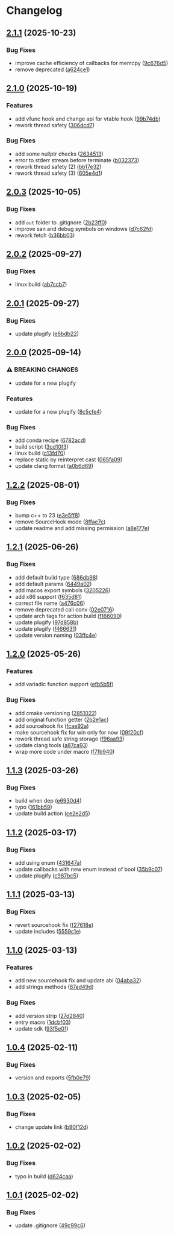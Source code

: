 # Changelog

## [2.1.1](https://github.com/untrustedmodders/plugify-plugin-polyhook/compare/v2.1.0...v2.1.1) (2025-10-23)


### Bug Fixes

* improve cache efficiency of callbacks for memcpy ([9c676d5](https://github.com/untrustedmodders/plugify-plugin-polyhook/commit/9c676d5b741684105642417cd0c535f3be625a20))
* remove deprecated ([a624ce1](https://github.com/untrustedmodders/plugify-plugin-polyhook/commit/a624ce123dec6d31d08d4062f7689de4a57818cc))

## [2.1.0](https://github.com/untrustedmodders/plugify-plugin-polyhook/compare/v2.0.3...v2.1.0) (2025-10-19)


### Features

* add vfunc hook and change api for vtable hook ([99b74db](https://github.com/untrustedmodders/plugify-plugin-polyhook/commit/99b74db7eff76d46e925f914744a6ec2fbc16752))
* rework thread safety ([306dcd7](https://github.com/untrustedmodders/plugify-plugin-polyhook/commit/306dcd79278fd73bf7d53958abb25f76323deba3))


### Bug Fixes

* add some nullptr checks ([2634513](https://github.com/untrustedmodders/plugify-plugin-polyhook/commit/2634513464b174e29b32216677064b27cdb4ded6))
* error to stderr stream before terminate ([b032373](https://github.com/untrustedmodders/plugify-plugin-polyhook/commit/b0323735649c272d7b2a91c5f9b5be0a504ddfcb))
* rework thread safety (2) ([bb17e32](https://github.com/untrustedmodders/plugify-plugin-polyhook/commit/bb17e32b88fbc0db0505b31d56eca70832a0ab69))
* rework thread safety (3) ([605e4d1](https://github.com/untrustedmodders/plugify-plugin-polyhook/commit/605e4d103033332a34d5fd175ad23e2955f2195e))

## [2.0.3](https://github.com/untrustedmodders/plugify-plugin-polyhook/compare/v2.0.2...v2.0.3) (2025-10-05)


### Bug Fixes

* add `out` folder to .gitignore ([2b23ff0](https://github.com/untrustedmodders/plugify-plugin-polyhook/commit/2b23ff0077f65d057c3ee1c42a0f77a486e1dc94))
* improve san and debug symbols on windows ([d7c62fd](https://github.com/untrustedmodders/plugify-plugin-polyhook/commit/d7c62fdba0be824fe0aff743f47ee3fcb7b11687))
* rework fetch ([b36bb03](https://github.com/untrustedmodders/plugify-plugin-polyhook/commit/b36bb03bbced6fdf3cbb7ef82b882861ee3e25e5))

## [2.0.2](https://github.com/untrustedmodders/plugify-plugin-polyhook/compare/v2.0.1...v2.0.2) (2025-09-27)


### Bug Fixes

* linux build ([ab7ccb7](https://github.com/untrustedmodders/plugify-plugin-polyhook/commit/ab7ccb746925f62d2d085a912da7b47e0fb83a6d))

## [2.0.1](https://github.com/untrustedmodders/plugify-plugin-polyhook/compare/v2.0.0...v2.0.1) (2025-09-27)


### Bug Fixes

* update plugify ([e6bdb22](https://github.com/untrustedmodders/plugify-plugin-polyhook/commit/e6bdb22780277da76b7f0225ce82c0d3a36ecf30))

## [2.0.0](https://github.com/untrustedmodders/plugify-plugin-polyhook/compare/v1.2.2...v2.0.0) (2025-09-14)


### ⚠ BREAKING CHANGES

* update for a new plugify

### Features

* update for a new plugify ([8c5cfe4](https://github.com/untrustedmodders/plugify-plugin-polyhook/commit/8c5cfe4f95c38ea249ed6bd7a276e85e3becbc00))


### Bug Fixes

* add conda recipe ([6782acd](https://github.com/untrustedmodders/plugify-plugin-polyhook/commit/6782acd6f1be5aa7640ab7b4371517f2199579bd))
* build script ([3cd10f3](https://github.com/untrustedmodders/plugify-plugin-polyhook/commit/3cd10f3e7a8262383256dccfba69810009a535ba))
* linux build ([c13fd70](https://github.com/untrustedmodders/plugify-plugin-polyhook/commit/c13fd7095352671f35fa6ba4d1510c069b9f8fcb))
* replace static by reinterpret cast ([065fa09](https://github.com/untrustedmodders/plugify-plugin-polyhook/commit/065fa09f739217c7d4c16e8cc8d90bcb95a0eb39))
* update clang format ([a0b6d69](https://github.com/untrustedmodders/plugify-plugin-polyhook/commit/a0b6d697522df98ea6cba64f31a4aad20a9edfcf))

## [1.2.2](https://github.com/untrustedmodders/polyhook/compare/v1.2.1...v1.2.2) (2025-08-01)


### Bug Fixes

* bump c++ to 23 ([e3e5ff8](https://github.com/untrustedmodders/polyhook/commit/e3e5ff887e2384614668f8b5f6ea164f8fe83550))
* remove SourceHook mode ([8ffae7c](https://github.com/untrustedmodders/polyhook/commit/8ffae7cf2e9ddf923d9fa119b08299f214456252))
* update readme and add missing permission ([a8e177e](https://github.com/untrustedmodders/polyhook/commit/a8e177e8374dbd5a3c31612ecb83ec33b9e0e165))

## [1.2.1](https://github.com/untrustedmodders/polyhook/compare/v1.2.0...v1.2.1) (2025-06-26)


### Bug Fixes

* add default build type ([686db98](https://github.com/untrustedmodders/polyhook/commit/686db98c767bc8f3179bbe94dec5e1e1f293cf9b))
* add default params ([6449a02](https://github.com/untrustedmodders/polyhook/commit/6449a025cf665e06aef022e4df300cd711dcf3b0))
* add macos export symbols ([3205226](https://github.com/untrustedmodders/polyhook/commit/32052264951cf84fed158bba5c79d43546948d24))
* add x86 support ([f635d81](https://github.com/untrustedmodders/polyhook/commit/f635d81aca47d1f5d05c8cbe535cad8d461b3532))
* correct file name ([a476c06](https://github.com/untrustedmodders/polyhook/commit/a476c06969730b7e34c9684ea4a4bdf1ba54b63f))
* remove deprecated call conv ([02e0716](https://github.com/untrustedmodders/polyhook/commit/02e071657132c0f91c1f2ef4463b938e1f1601a2))
* update arch tags for action build ([f166090](https://github.com/untrustedmodders/polyhook/commit/f166090c2fa3d44b7ec1416bdef872c72e19a807))
* update plugify ([97d858b](https://github.com/untrustedmodders/polyhook/commit/97d858be406664ca6b3ef4401b909fd81cb20631))
* update plugify ([f466631](https://github.com/untrustedmodders/polyhook/commit/f466631323e8cb71e6d8c2e44ee3e3b1bcef34df))
* update version naming ([03ffc4e](https://github.com/untrustedmodders/polyhook/commit/03ffc4e47f6db5c54d8c51b72aa0a298dbf4fc7c))

## [1.2.0](https://github.com/untrustedmodders/polyhook/compare/v1.1.3...v1.2.0) (2025-05-26)


### Features

* add variadic function support ([efb5b5f](https://github.com/untrustedmodders/polyhook/commit/efb5b5f3e962930822cd35b9165a46b2807ce7e1))


### Bug Fixes

* add cmake versioning ([2851022](https://github.com/untrustedmodders/polyhook/commit/285102299b955dd1dff642f1da96eb516cf9d183))
* add original function getter ([2b2e1ac](https://github.com/untrustedmodders/polyhook/commit/2b2e1acfcc75aef6d76f63fca6f7634f9b52e5b0))
* add sourcehook fix ([fcae92a](https://github.com/untrustedmodders/polyhook/commit/fcae92a4e3fa784b961cb36dde65ede297eda0cc))
* make sourcehook fix for win only for now ([09f20cf](https://github.com/untrustedmodders/polyhook/commit/09f20cf7dce50537739aac514a9a0b70c09b0e42))
* rework thread safe string storage ([f96aa93](https://github.com/untrustedmodders/polyhook/commit/f96aa93d1c1c569909df55a0da817aec94de2f83))
* update clang tools ([a87ca93](https://github.com/untrustedmodders/polyhook/commit/a87ca933d9245c1c061ec7a3ff4b9389528090e5))
* wrap more code under macro ([f7fb940](https://github.com/untrustedmodders/polyhook/commit/f7fb940e97d539c62ad1826c42d0cccb09953a84))

## [1.1.3](https://github.com/untrustedmodders/polyhook/compare/v1.1.2...v1.1.3) (2025-03-26)


### Bug Fixes

* build when dep ([e6930d4](https://github.com/untrustedmodders/polyhook/commit/e6930d4790ae353ba2d27c2cbd5731a005aeae9e))
* typo ([161bb59](https://github.com/untrustedmodders/polyhook/commit/161bb5955bb6731111b89ef5aa00888df007b4cf))
* update build action ([ce2e2d5](https://github.com/untrustedmodders/polyhook/commit/ce2e2d5850fc92f0def8545531e8ee665972572c))

## [1.1.2](https://github.com/untrustedmodders/polyhook/compare/v1.1.1...v1.1.2) (2025-03-17)


### Bug Fixes

* add using enum ([431647a](https://github.com/untrustedmodders/polyhook/commit/431647a0822febc939a4c178b30e668941f8c617))
* update callbacks with new enum instead of bool ([35b9c07](https://github.com/untrustedmodders/polyhook/commit/35b9c0779301d4f40d348c70c501210ab070ac21))
* update plugify ([c987bc5](https://github.com/untrustedmodders/polyhook/commit/c987bc5fb076ea19590d7e809fb758659f24de8d))

## [1.1.1](https://github.com/untrustedmodders/polyhook/compare/v1.1.0...v1.1.1) (2025-03-13)


### Bug Fixes

* revert sourcehook fix ([f27618e](https://github.com/untrustedmodders/polyhook/commit/f27618e275935ee1ec951330cfce6d642a2591ee))
* update includes ([5559c1e](https://github.com/untrustedmodders/polyhook/commit/5559c1e70c0451d431bdbafd981b9fa6c1272461))

## [1.1.0](https://github.com/untrustedmodders/polyhook/compare/v1.0.4...v1.1.0) (2025-03-13)


### Features

* add new sourcehook fix and update abi ([04aba32](https://github.com/untrustedmodders/polyhook/commit/04aba323ad6da224e4f6a8a46a1873e2d2176c5a))
* add strings methods ([87ad49d](https://github.com/untrustedmodders/polyhook/commit/87ad49dcb159d77424d330fd880dae9f0fde6354))


### Bug Fixes

* add version strip ([27d2840](https://github.com/untrustedmodders/polyhook/commit/27d2840482d8bf61d70decb05285a78c9c83b4d6))
* entry macro ([1dcbf03](https://github.com/untrustedmodders/polyhook/commit/1dcbf03725252ccb86284d6d2de81822e0a996af))
* update sdk ([93f5e01](https://github.com/untrustedmodders/polyhook/commit/93f5e0176f50f46e12db82648949a36f3cacd389))

## [1.0.4](https://github.com/untrustedmodders/polyhook/compare/v1.0.3...v1.0.4) (2025-02-11)


### Bug Fixes

* version and exports ([5fb0e79](https://github.com/untrustedmodders/polyhook/commit/5fb0e7956830f388ff7501dec862b849ce79e8e2))

## [1.0.3](https://github.com/untrustedmodders/polyhook/compare/v1.0.2...v1.0.3) (2025-02-05)


### Bug Fixes

* change update link ([b90f12d](https://github.com/untrustedmodders/polyhook/commit/b90f12d09e61abecce06af7d0eca4bb817d59f72))

## [1.0.2](https://github.com/untrustedmodders/polyhook/compare/v1.0.1...v1.0.2) (2025-02-02)


### Bug Fixes

* typo in build ([d624caa](https://github.com/untrustedmodders/polyhook/commit/d624caa2d6a1c51e4d739283d1180230a78d5d33))

## [1.0.1](https://github.com/untrustedmodders/polyhook/compare/v1.0.0...v1.0.1) (2025-02-02)


### Bug Fixes

* update .gitignore ([49c99c6](https://github.com/untrustedmodders/polyhook/commit/49c99c6fe23c539348cb841c54b941b7ede63f95))
